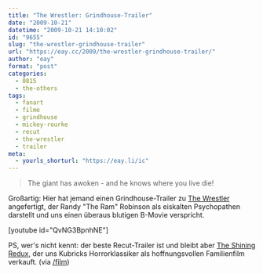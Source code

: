 ```yaml
---
title: "The Wrestler: Grindhouse-Trailer"
date: "2009-10-21"
datetime: "2009-10-21 14:10:02"
id: "9655"
slug: "the-wrestler-grindhouse-trailer"
url: "https://eay.cc/2009/the-wrestler-grindhouse-trailer/"
author: "eay"
format: "post"
categories:
  - 0815
  - the-others
tags:
  - fanart
  - filme
  - grindhouse
  - mickey-rourke
  - recut
  - the-wrestler
  - trailer
meta:
  - yourls_shorturl: "https://eay.li/ic"
---
```


> The giant has awoken - and he knows where you live die!

Großartig: Hier hat jemand einen Grindhouse-Trailer zu [The Wrestler](//eay.cc/2009/the-ram/) angefertigt, der Randy "The Ram" Robinson als eiskalten Psychopathen darstellt und uns einen überaus blutigen B-Movie verspricht.

\[youtube id="QvNG3BpnhNE"\]

PS, wer's nicht kennt: der beste Recut-Trailer ist und bleibt aber [The Shining Redux](//eay.cc/2008/the-shining-redux/), der uns Kubricks Horrorklassiker als hoffnungsvollen Familienfilm verkauft. (via [/film](http://www.slashfilm.com/2009/10/20/votd-the-wrestler-grindhouse-version/))
